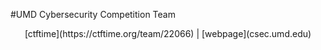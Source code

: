 #UMD Cybersecurity Competition Team

<center>
[ctftime](https://ctftime.org/team/22066)   |   [webpage](csec.umd.edu)  </center>
